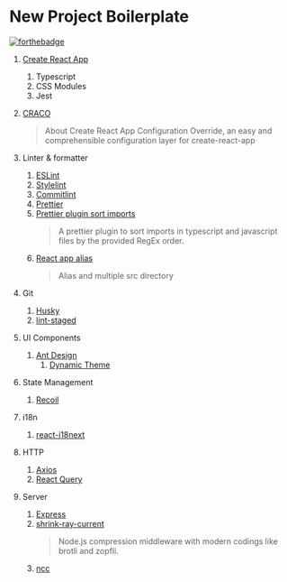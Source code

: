 # New Project Boilerplate

[![forthebadge](https://forthebadge.com/images/badges/check-it-out.svg)](https://chores-liuuy.vercel.app/)

1. [Create React App](https://create-react-app.dev/)

   1. Typescript
   2. CSS Modules
   3. Jest

2. [CRACO](https://github.com/gsoft-inc/craco)

   > About
   > Create React App Configuration Override, an easy and comprehensible configuration layer for create-react-app

3. Linter & formatter

   1. [ESLint](https://create-react-app.dev/docs/setting-up-your-editor/#extending-or-replacing-the-default-eslint-config)
   2. [Stylelint](https://stylelint.io/)
   3. [Commitlint](https://commitlint.js.org)
   4. [Prettier](https://prettier.io/)
   5. [Prettier plugin sort imports](https://github.com/trivago/prettier-plugin-sort-imports)
      > A prettier plugin to sort imports in typescript and javascript files by the provided RegEx order.
   6. [React app alias](https://github.com/oklas/react-app-alias)
      > Alias and multiple src directory

4. Git

   1. [Husky](https://typicode.github.io/husky/)
   2. [lint-staged](https://github.com/okonet/lint-staged)

5. UI Components

   1. [Ant Design](https://ant.design/components/overview-cn/)
      1. [Dynamic Theme](https://ant.design/docs/react/customize-theme-variable)

6. State Management

   1. [Recoil](https://recoiljs.org)

7. i18n

   1. [react-i18next](https://react.i18next.com/)

8. HTTP

   1. [Axios](https://axios-http.com/)
   2. [React Query](https://react-query.tanstack.com/)

9. Server

   1. [Express](https://github.com/expressjs/express)
   2. [shrink-ray-current](https://github.com/Alorel/shrink-ray)
      > Node.js compression middleware with modern codings like brotli and zopfli.
   3. [ncc](https://github.com/vercel/ncc)
